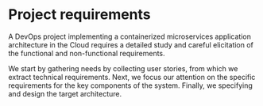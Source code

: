 # Project requirements


A DevOps project implementing a containerized microservices application architecture in the Cloud requires a detailed study and careful elicitation of the functional and non-functional requirements.

We start by gathering needs by collecting user stories, from which we extract technical requirements. Next, we focus our attention on the specific requirements for the key components of the system. Finally, we specifying and design the target architecture.
